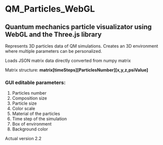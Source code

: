 # QM_Particles_WebGL
## Quantum mechanics particle visualizator using WebGL and the Three.js library

Represents 3D particles data of QM simulations.
Creates an 3D environment where multiple parameters can be personalized.

Loads JSON matrix data directly converted from numpy matrix 

Matrix structure: **matrix[timeSteps][ParticlesNumber][x,y,z,psiValue]**


### GUI editable parameters:
1. Particles number
2. Composition size
3. Particle size
4. Color scale
5. Material of the particles
6. Time step of the simulation
7. Box of environment
8. Background color

Actual version 2.2
